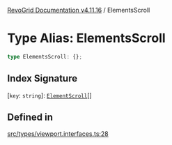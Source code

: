 


[RevoGrid Documentation v4.11.16](README.md) / ElementsScroll

# Type Alias: ElementsScroll

```ts
type ElementsScroll: {};
```

## Index Signature

 \[`key`: `string`\]: [`ElementScroll`](Interface.ElementScroll.md)[]

## Defined in

[src/types/viewport.interfaces.ts:28](https://github.com/revolist/revogrid/blob/4a2e1c34e7e1a3d80ec42c0347cc2f82d785aa84/src/types/viewport.interfaces.ts#L28)
